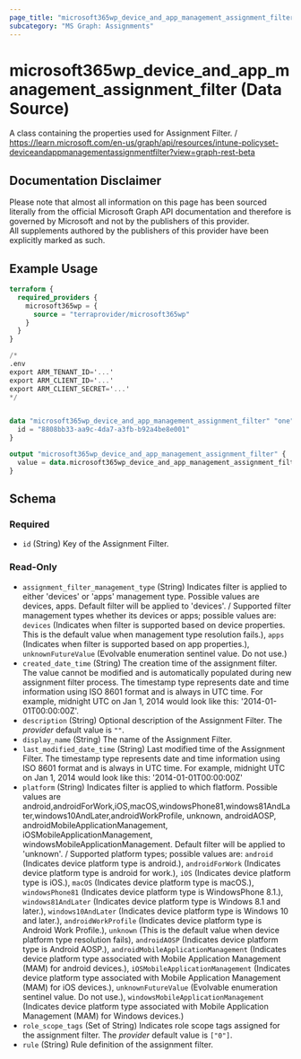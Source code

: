 ```yaml
---
page_title: "microsoft365wp_device_and_app_management_assignment_filter Data Source - microsoft365wp"
subcategory: "MS Graph: Assignments"
---
```


# microsoft365wp_device_and_app_management_assignment_filter (Data Source)

A class containing the properties used for Assignment Filter. / https://learn.microsoft.com/en-us/graph/api/resources/intune-policyset-deviceandappmanagementassignmentfilter?view=graph-rest-beta

## Documentation Disclaimer

Please note that almost all information on this page has been sourced literally from the official Microsoft Graph API 
documentation and therefore is governed by Microsoft and not by the publishers of this provider.  
All supplements authored by the publishers of this provider have been explicitly marked as such.

## Example Usage

```terraform
terraform {
  required_providers {
    microsoft365wp = {
      source = "terraprovider/microsoft365wp"
    }
  }
}

/*
.env
export ARM_TENANT_ID='...'
export ARM_CLIENT_ID='...'
export ARM_CLIENT_SECRET='...'
*/


data "microsoft365wp_device_and_app_management_assignment_filter" "one" {
  id = "8808bb33-aa9c-4da7-a3fb-b92a4be8e001"
}

output "microsoft365wp_device_and_app_management_assignment_filter" {
  value = data.microsoft365wp_device_and_app_management_assignment_filter.one
}
```

<!-- schema generated by tfplugindocs -->
## Schema

### Required

- `id` (String) Key of the Assignment Filter.

### Read-Only

- `assignment_filter_management_type` (String) Indicates filter is applied to either 'devices' or 'apps' management type. Possible values are devices, apps. Default filter will be applied to 'devices'. / Supported filter management types whether its devices or apps; possible values are: `devices` (Indicates when filter is supported based on device properties. This is the default value when management type resolution fails.), `apps` (Indicates when filter is supported based on app properties.), `unknownFutureValue` (Evolvable enumeration sentinel value. Do not use.)
- `created_date_time` (String) The creation time of the assignment filter. The value cannot be modified and is automatically populated during new assignment filter process. The timestamp type represents date and time information using ISO 8601 format and is always in UTC time. For example, midnight UTC on Jan 1, 2014 would look like this: '2014-01-01T00:00:00Z'.
- `description` (String) Optional description of the Assignment Filter. The _provider_ default value is `""`.
- `display_name` (String) The name of the Assignment Filter.
- `last_modified_date_time` (String) Last modified time of the Assignment Filter. The timestamp type represents date and time information using ISO 8601 format and is always in UTC time. For example, midnight UTC on Jan 1, 2014 would look like this: '2014-01-01T00:00:00Z'
- `platform` (String) Indicates filter is applied to which flatform. Possible values are android,androidForWork,iOS,macOS,windowsPhone81,windows81AndLater,windows10AndLater,androidWorkProfile, unknown, androidAOSP, androidMobileApplicationManagement, iOSMobileApplicationManagement, windowsMobileApplicationManagement. Default filter will be applied to 'unknown'. / Supported platform types; possible values are: `android` (Indicates device platform type is android.), `androidForWork` (Indicates device platform type is android for work.), `iOS` (Indicates device platform type is iOS.), `macOS` (Indicates device platform type is macOS.), `windowsPhone81` (Indicates device platform type is WindowsPhone 8.1.), `windows81AndLater` (Indicates device platform type is Windows 8.1 and later.), `windows10AndLater` (Indicates device platform type is Windows 10 and later.), `androidWorkProfile` (Indicates device platform type is Android Work Profile.), `unknown` (This is the default value when device platform type resolution fails), `androidAOSP` (Indicates device platform type is Android AOSP.), `androidMobileApplicationManagement` (Indicates device platform type associated with Mobile Application Management (MAM) for android devices.), `iOSMobileApplicationManagement` (Indicates device platform type associated with Mobile Application Management (MAM) for iOS devices.), `unknownFutureValue` (Evolvable enumeration sentinel value. Do not use.), `windowsMobileApplicationManagement` (Indicates device platform type associated with Mobile Application Management (MAM) for Windows devices.)
- `role_scope_tags` (Set of String) Indicates role scope tags assigned for the assignment filter. The _provider_ default value is `["0"]`.
- `rule` (String) Rule definition of the assignment filter.
